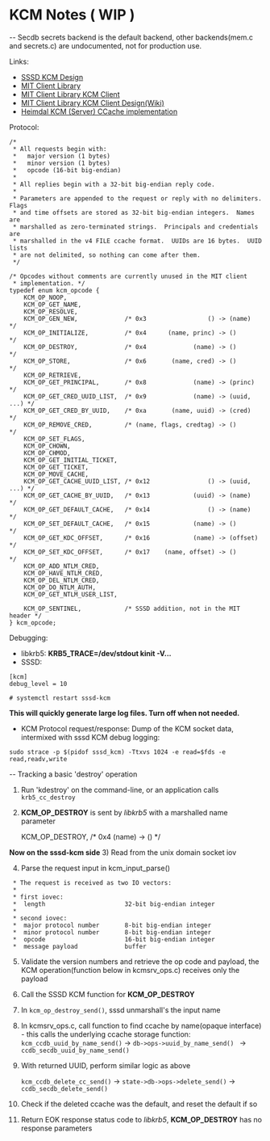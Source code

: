 # KCM Notes ( WIP )

-- Secdb secrets backend is the default backend, other backends(mem.c and
secrets.c) are undocumented, not for production use.

Links:
* [SSSD KCM Design](https://docs.pagure.org/sssd.sssd/design_pages/kcm.html)
* [MIT Client Library](https://github.com/krb5/krb5.git)
* [MIT Client Library KCM Client](https://github.com/krb5/krb5/blob/master/src/lib/krb5/ccache/cc_kcm.c)
* [MIT Client Library KCM Client Design(Wiki)](https://k5wiki.kerberos.org/wiki/Projects/KCM_client)
* [Heimdal KCM (Server) CCache implementation](https://github.com/heimdal/heimdal/tree/master/kcm)

Protocol:
```
/*
 * All requests begin with:
 *   major version (1 bytes)
 *   minor version (1 bytes)
 *   opcode (16-bit big-endian)
 *
 * All replies begin with a 32-bit big-endian reply code.
 *
 * Parameters are appended to the request or reply with no delimiters.  Flags
 * and time offsets are stored as 32-bit big-endian integers.  Names are
 * marshalled as zero-terminated strings.  Principals and credentials are
 * marshalled in the v4 FILE ccache format.  UUIDs are 16 bytes.  UUID lists
 * are not delimited, so nothing can come after them.
 */

/* Opcodes without comments are currently unused in the MIT client
 * implementation. */
typedef enum kcm_opcode {
    KCM_OP_NOOP,
    KCM_OP_GET_NAME,
    KCM_OP_RESOLVE,
    KCM_OP_GEN_NEW,             /* 0x3                 () -> (name)      */
    KCM_OP_INITIALIZE,          /* 0x4      (name, princ) -> ()          */
    KCM_OP_DESTROY,             /* 0x4             (name) -> ()          */
    KCM_OP_STORE,               /* 0x6       (name, cred) -> ()          */
    KCM_OP_RETRIEVE,
    KCM_OP_GET_PRINCIPAL,       /* 0x8             (name) -> (princ)     */
    KCM_OP_GET_CRED_UUID_LIST,  /* 0x9             (name) -> (uuid, ...) */
    KCM_OP_GET_CRED_BY_UUID,    /* 0xa       (name, uuid) -> (cred)      */
    KCM_OP_REMOVE_CRED,         /* (name, flags, credtag) -> ()          */
    KCM_OP_SET_FLAGS,
    KCM_OP_CHOWN,
    KCM_OP_CHMOD,
    KCM_OP_GET_INITIAL_TICKET,
    KCM_OP_GET_TICKET,
    KCM_OP_MOVE_CACHE,
    KCM_OP_GET_CACHE_UUID_LIST, /* 0x12                () -> (uuid, ...) */
    KCM_OP_GET_CACHE_BY_UUID,   /* 0x13            (uuid) -> (name)      */
    KCM_OP_GET_DEFAULT_CACHE,   /* 0x14                () -> (name)      */
    KCM_OP_SET_DEFAULT_CACHE,   /* 0x15            (name) -> ()          */
    KCM_OP_GET_KDC_OFFSET,      /* 0x16            (name) -> (offset)    */
    KCM_OP_SET_KDC_OFFSET,      /* 0x17    (name, offset) -> ()          */
    KCM_OP_ADD_NTLM_CRED,
    KCM_OP_HAVE_NTLM_CRED,
    KCM_OP_DEL_NTLM_CRED,
    KCM_OP_DO_NTLM_AUTH,
    KCM_OP_GET_NTLM_USER_LIST,

    KCM_OP_SENTINEL,            /* SSSD addition, not in the MIT header */
} kcm_opcode;
```


Debugging: 
* libkrb5: **KRB5_TRACE=/dev/stdout kinit -V...**
* SSSD:
```
[kcm]
debug_level = 10

# systemctl restart sssd-kcm
```
**This will quickly generate large log files. Turn off when not needed.**

* KCM Protocol request/response: Dump of the KCM socket data, intermixed with sssd KCM debug logging:
~~~
sudo strace -p $(pidof sssd_kcm) -Ttxvs 1024 -e read=$fds -e read,readv,write
~~~


-- Tracking a basic 'destroy' operation

1) Run 'kdestroy' on the command-line, or an application calls `krb5_cc_destroy`

2) **KCM_OP_DESTROY** is sent by *libkrb5* with a marshalled name parameter

    KCM_OP_DESTROY,             /* 0x4             (name) -> ()          */

**Now on the sssd-kcm side**
3) Read from the unix domain socket iov 

4) Parse the request input in kcm_input_parse()
```
 * The request is received as two IO vectors:
 *
 * first iovec:
 *  length                      32-bit big-endian integer
 *
 * second iovec:
 *  major protocol number       8-bit big-endian integer
 *  minor protocol number       8-bit big-endian integer
 *  opcode                      16-bit big-endian integer
 *  message payload             buffer
```

5) Validate the version numbers and retrieve the op code and payload, the KCM operation(function below in kcmsrv_ops.c) receives only the payload

5) Call the SSSD KCM function for **KCM_OP_DESTROY**

2) In `kcm_op_destroy_send()`, sssd unmarshall's the input name

3) In kcmsrv_ops.c, call function to find ccache by name(opaque interface) - this calls the underlying ccache storage function:
    `kcm_ccdb_uuid_by_name_send()`
     -> `db->ops->uuid_by_name_send() `
       -> `ccdb_secdb_uuid_by_name_send()`

4) With returned UUID, perform similar logic as above 

    `kcm_ccdb_delete_cc_send()`
     -> `state->db->ops->delete_send()`
       -> `ccdb_secdb_delete_send()`

5) Check if the deleted ccache was the default, and reset the default if so

6) Return EOK response status code to *libkrb5*, **KCM_OP_DESTROY** has no response parameters

